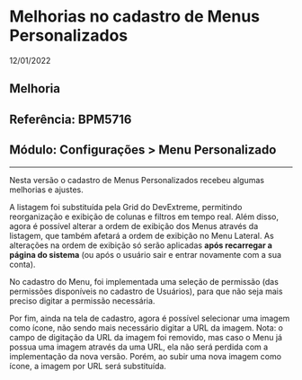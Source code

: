 # Melhorias no cadastro de Menus Personalizados
12/01/2022
## Melhoria
## Referência: BPM5716
## Módulo: Configurações > Menu Personalizado
***

Nesta versão o cadastro de Menus Personalizados recebeu algumas melhorias e ajustes.

A listagem foi substituída pela Grid do DevExtreme, permitindo reorganização e exibição de colunas e filtros em tempo real. Além disso, agora é possível alterar a ordem de exibição dos Menus através da listagem, que também afetará a ordem de exibição no Menu Lateral. As alterações na ordem de exibição só serão aplicadas **após recarregar a página do sistema** (ou após o usuário sair e entrar novamente com a sua conta).

No cadastro do Menu, foi implementada uma seleção de permissão (das permissões disponíveis no cadastro de Usuários), para que não seja mais preciso digitar a permissão necessária. 

Por fim, ainda na tela de cadastro, agora é possível selecionar uma imagem como ícone, não sendo mais necessário digitar a URL da imagem. Nota: o campo de digitação da URL da imagem foi removido, mas caso o Menu já possua uma imagem através da uma URL, ela não será perdida com a implementação da nova versão. Porém, ao subir uma nova imagem como ícone, a imagem por URL será substituída.
